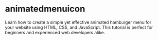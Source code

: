 # animatedmenuicon
Learn how to create a simple yet effective animated hamburger menu for your website using HTML, CSS, and JavaScript. This tutorial is perfect for beginners and experienced web developers alike.
